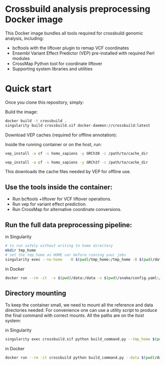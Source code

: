# Crossbuild analysis preprocessing Docker image

This Docker image bundles all tools required for crossbuild genomic analysis, including:

- bcftools with the liftover plugin to remap VCF coordinates
- Ensembl Variant Effect Predictor (VEP) pre-installed with required Perl modules
- CrossMap Python tool for coordinate liftover
- Supporting system libraries and utilities

# Quick start

Once you clone this repository, simply:

Build the image:

```bash
docker build -t crossbuild .
singularity build crossbuild.sif docker-daemon://crossbuild:latest
```

Download VEP caches (required for offline annotation):

Inside the running container or on the host, run:

```bash
vep_install -a cf -s homo_sapiens -y GRCh38 -c /path/to/cache_dir
```

```bash
vep_install -a cf -s homo_sapiens -y GRCh37 -c /path/to/cache_dir
```
This downloads the cache files needed by VEP for offline use.

## Use the tools inside the container:

- Run bcftools +liftover for VCF liftover operations.
- Run vep for variant effect prediction.
- Run CrossMap for alternative coordinate conversions.

## Run the full data preprocessing pipeline: 

in Singularity 

```bash
# to run safely without writing to home directory
mkdir tmp_home
# set the tmp_home as HOME var before running your jobs
singularity exec --no-home   -B $(pwd)/tmp_home:/tmp_home -B $(pwd)/data:/data -B $(pwd)/snake/config.yaml:/app/snake/config.yaml crossbuild.sif bash -c 'HOME=/tmp_home snakemake --snakefile /app/snake/Snakefile --configfile /app/snake/config.yaml -np'
```
in Docker

```bash
docker run --rm -it  -v $(pwd)/data:/data -v $(pwd)/snake/config.yaml:/app/snake/config.yaml crossbuild snakemake --snakefile /app/snake/Snakefile --configfile /app/snake/config.yaml -np
```

## Directory mounting 

To keep the container small, we need to mount all the reference and data directories needed. For convenience one can use a utility script to produce the final command with correct mounts. All the paths are on the *host* system:  

in Singularity

```bash
singularity exec crossbuild.sif python build_command.py --tmp_home $(pwd)/tmp_home --data $(pwd)/data/sampleid --results $(pwd)/output/sampleid  --vep_cache_hg19 /path/to/VEP/cache_hg19   --vep_cache_hg38 /path/to/VEP/cache_hg38   --hg19_fa /path/to/hg19.fa   --hg38_fa /path/to/hg38.fa   --chain_file /path/to/hg19ToHg38.over.chain   --cores 4
```


in Docker

```bash
docker run --rm -it crossbuild python build_command.py --data $(pwd)/data/sampleid --results $(pwd)/output/sampleid  --vep_cache_hg19 /path/to/VEP/cache_hg19   --vep_cache_hg38 /path/to/VEP/cache_hg38   --hg19_fa /path/to/hg19.fa   --hg38_fa /path/to/hg38.fa   --chain_file /path/to/hg19ToHg38.over.chain   --cores 4   --engine docker
``` 
